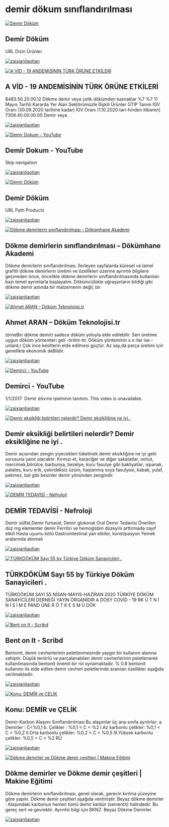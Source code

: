 # demir dökum sınıflandırılması
<a href="https://mnn.zoosnet.net/LR/Chatpre.aspx?id=MNN94995150&p=https://topgrinding.com/" target="_blank">![Demir Döküm](https://github.com/technlg/images/blob/main/66.jpg)</a>
## Demir Döküm
URL Dizin Ürünler
<a href="https://mnn.zoosnet.net/LR/Chatpre.aspx?id=MNN94995150&p=https://topgrinding.com/" target="_blank"><img src="https://github.com/technlg/images/raw/main/chat11.jpg" alt="zaixianliaotian"/></a><a href="//whatsapp.shibangsoft.com/WhatsApp.php" ><img src="https://github.com/technlg/images/raw/main/chat11.png" alt=""></a>
<a href="https://mnn.zoosnet.net/LR/Chatpre.aspx?id=MNN94995150&p=https://topgrinding.com/" target="_blank">![A VİD - 19 ANDEMİSİNİN TÜRK ÖRÜNE ETKİLERİ](https://github.com/technlg/images/blob/main/35.jpg)</a>
## A VİD - 19 ANDEMİSİNİN TÜRK ÖRÜNE ETKİLERİ
8483.50.20.00.12 Dökme demir veya çelik dökümden kasnaklar %7 %7 11 Mayıs Tarihli Kararda Yer Alan Sektörümüzle İlişkili Ürünler GTIP Tanım İGV Oranı (30.09.2020 tarihine kadar) İGV Oranı (1.10.2020 tari-hinden itibaren) 7308.40.00.00.00 Demir veya
<a href="https://mnn.zoosnet.net/LR/Chatpre.aspx?id=MNN94995150&p=https://topgrinding.com/" target="_blank"><img src="https://github.com/technlg/images/raw/main/chat11.jpg" alt="zaixianliaotian"/></a><a href="//whatsapp.shibangsoft.com/WhatsApp.php" ><img src="https://github.com/technlg/images/raw/main/chat11.png" alt=""></a>
<a href="https://mnn.zoosnet.net/LR/Chatpre.aspx?id=MNN94995150&p=https://topgrinding.com/" target="_blank">![Demir Dokum - YouTube](https://github.com/technlg/images/blob/main/6.jpg)</a>
## Demir Dokum - YouTube
Skip navigation
<a href="https://mnn.zoosnet.net/LR/Chatpre.aspx?id=MNN94995150&p=https://topgrinding.com/" target="_blank"><img src="https://github.com/technlg/images/raw/main/chat11.jpg" alt="zaixianliaotian"/></a><a href="//whatsapp.shibangsoft.com/WhatsApp.php" ><img src="https://github.com/technlg/images/raw/main/chat11.png" alt=""></a>
<a href="https://mnn.zoosnet.net/LR/Chatpre.aspx?id=MNN94995150&p=https://topgrinding.com/" target="_blank">![Demir Döküm](https://github.com/technlg/images/blob/main/21.jpg)</a>
## Demir Döküm
URL Path Products
<a href="https://mnn.zoosnet.net/LR/Chatpre.aspx?id=MNN94995150&p=https://topgrinding.com/" target="_blank"><img src="https://github.com/technlg/images/raw/main/chat11.jpg" alt="zaixianliaotian"/></a><a href="//whatsapp.shibangsoft.com/WhatsApp.php" ><img src="https://github.com/technlg/images/raw/main/chat11.png" alt=""></a>
<a href="https://mnn.zoosnet.net/LR/Chatpre.aspx?id=MNN94995150&p=https://topgrinding.com/" target="_blank">![Dökme demirlerin sınıflandırılması – Dökümhane Akademi](https://github.com/technlg/images/blob/main/6.jpg)</a>
## Dökme demirlerin sınıflandırılması – Dökümhane Akademi
Dökme demirlerin sınıflandırılması. İlerleyen sayfalarda küresel ve lamel grafitli dökme demirlerin üretimi ve özellikleri üzerine ayrıntılı bilgilere geçmeden önce, öncelikle dökme demirlerin sınıflandırılmasında kullanılan bazı temel ayrımlarla başlayalım. Dökümcülükle uğraşanların bildiği gibi dökme demir aslında bir malzemenin değil, bir 
<a href="https://mnn.zoosnet.net/LR/Chatpre.aspx?id=MNN94995150&p=https://topgrinding.com/" target="_blank"><img src="https://github.com/technlg/images/raw/main/chat11.jpg" alt="zaixianliaotian"/></a><a href="//whatsapp.shibangsoft.com/WhatsApp.php" ><img src="https://github.com/technlg/images/raw/main/chat11.png" alt=""></a>
<a href="https://mnn.zoosnet.net/LR/Chatpre.aspx?id=MNN94995150&p=https://topgrinding.com/" target="_blank">![Ahmet ARAN – Döküm Teknolojisi.tr](https://github.com/technlg/images/blob/main/56.jpg)</a>
## Ahmet ARAN – Döküm Teknolojisi.tr
(örneBin dökme demir) sadece döküm yoluyla elde edilebilir. Seri üretime uygun döküm yöntemleri geli -tirilmi-tir. Döküm yönteminin s n rlar ise -unlard,r Çok ince kesitlerin elde edilmesi güçtür. Az say,da parça üretimi için genellikle ekonomik deBildir.
<a href="https://mnn.zoosnet.net/LR/Chatpre.aspx?id=MNN94995150&p=https://topgrinding.com/" target="_blank"><img src="https://github.com/technlg/images/raw/main/chat11.jpg" alt="zaixianliaotian"/></a><a href="//whatsapp.shibangsoft.com/WhatsApp.php" ><img src="https://github.com/technlg/images/raw/main/chat11.png" alt=""></a>
<a href="https://mnn.zoosnet.net/LR/Chatpre.aspx?id=MNN94995150&p=https://topgrinding.com/" target="_blank">![Demirci - YouTube](https://github.com/technlg/images/blob/main/10.jpg)</a>
## Demirci - YouTube
1/1/2017· Demir dövme işleminin tanıtımı. This video is unavailable.
<a href="https://mnn.zoosnet.net/LR/Chatpre.aspx?id=MNN94995150&p=https://topgrinding.com/" target="_blank"><img src="https://github.com/technlg/images/raw/main/chat11.jpg" alt="zaixianliaotian"/></a><a href="//whatsapp.shibangsoft.com/WhatsApp.php" ><img src="https://github.com/technlg/images/raw/main/chat11.png" alt=""></a>
<a href="https://mnn.zoosnet.net/LR/Chatpre.aspx?id=MNN94995150&p=https://topgrinding.com/" target="_blank">![Demir eksikliği belirtileri nelerdir? Demir eksikliğine ne iyi .](https://github.com/technlg/images/blob/main/39.jpg)</a>
## Demir eksikliği belirtileri nelerdir? Demir eksikliğine ne iyi .
Demir açısından zengin yiyecekleri tüketmek demir eksikliğine ne iyi gelir sorusuna yanıt olacaktır. Kırmızı et, karaciğer ve diğer sakatatlar, nohut, mercimek,börülce, barbunya, bezelye, kuru fasulye gibi bakliyatlar; ıspanak, patates, kuru erik, çekirdeksiz üzüm, haşlanmış soya fasulyesi, kabak, yulaf, pekmez, bal gibi besinler demir yönünden zengindir.
<a href="https://mnn.zoosnet.net/LR/Chatpre.aspx?id=MNN94995150&p=https://topgrinding.com/" target="_blank"><img src="https://github.com/technlg/images/raw/main/chat11.jpg" alt="zaixianliaotian"/></a><a href="//whatsapp.shibangsoft.com/WhatsApp.php" ><img src="https://github.com/technlg/images/raw/main/chat11.png" alt=""></a>
<a href="https://mnn.zoosnet.net/LR/Chatpre.aspx?id=MNN94995150&p=https://topgrinding.com/" target="_blank">![DEMİR TEDAVİSİ - Nefroloji](https://github.com/technlg/images/blob/main/9.jpg)</a>
## DEMİR TEDAVİSİ - Nefroloji
Demir sülfat,Demir fumarat, Demir glukonat Oral Demir Tedavisi Önerilen doz mg elementer demir Ferritin ve hemoglobin düzeyini arttırmada zayıf etkili Hasta uyumu kötü Gastrointestinal yan etkiler, konstipasyon Yemek aralarında alınmalı
<a href="https://mnn.zoosnet.net/LR/Chatpre.aspx?id=MNN94995150&p=https://topgrinding.com/" target="_blank"><img src="https://github.com/technlg/images/raw/main/chat11.jpg" alt="zaixianliaotian"/></a><a href="//whatsapp.shibangsoft.com/WhatsApp.php" ><img src="https://github.com/technlg/images/raw/main/chat11.png" alt=""></a>
<a href="https://mnn.zoosnet.net/LR/Chatpre.aspx?id=MNN94995150&p=https://topgrinding.com/" target="_blank">![TÜRKDÖKÜM Sayı 55 by Türkiye Döküm Sanayicileri .](https://github.com/technlg/images/blob/main/17.jpg)</a>
## TÜRKDÖKÜM Sayı 55 by Türkiye Döküm Sanayicileri .
TÜRKDÖKÜM SAYI 55 NİSAN-MAYIS-HAZİRAN 2020 TÜRKİYE DÖKÜM SANAYİCİLERİ DERNEĞİ YAYIN ORGANIDIR A DOSY COVİD - 19 RK Ü T N İ N İ S İ M E PAND ÜNE R Ö T K E S M Ü DÖK 
<a href="https://mnn.zoosnet.net/LR/Chatpre.aspx?id=MNN94995150&p=https://topgrinding.com/" target="_blank"><img src="https://github.com/technlg/images/raw/main/chat11.jpg" alt="zaixianliaotian"/></a><a href="//whatsapp.shibangsoft.com/WhatsApp.php" ><img src="https://github.com/technlg/images/raw/main/chat11.png" alt=""></a>
<a href="https://mnn.zoosnet.net/LR/Chatpre.aspx?id=MNN94995150&p=https://topgrinding.com/" target="_blank">![Bent on It - Scribd](https://github.com/technlg/images/blob/main/36.jpg)</a>
## Bent on It - Scribd
Bentonit, demir cevherlerinin peletlenmesinde yaygın bir kullanım alanına sahiptir. Düşük tenörlü ve parçalanabilen demir cevherlerinin peletlenerek kullanılmasında bentonit önemli bir rol oynamaktadır. % 0.8 bentonit kullanımı ile elde edilen demir cevheri peletlerinde aranılan özellikler aşağıda verilmektedir:
<a href="https://mnn.zoosnet.net/LR/Chatpre.aspx?id=MNN94995150&p=https://topgrinding.com/" target="_blank"><img src="https://github.com/technlg/images/raw/main/chat11.jpg" alt="zaixianliaotian"/></a><a href="//whatsapp.shibangsoft.com/WhatsApp.php" ><img src="https://github.com/technlg/images/raw/main/chat11.png" alt=""></a>
<a href="https://mnn.zoosnet.net/LR/Chatpre.aspx?id=MNN94995150&p=https://topgrinding.com/" target="_blank">![Konu: DEMİR ve ÇELİK](https://github.com/technlg/images/blob/main/17.jpg)</a>
## Konu: DEMİR ve ÇELİK
Demir-Karbon Alaşımı Sınıflandırılması Bu alaşımlar üç ana sınıfa ayrılırlar; a. Demirler : C<%0,1 b. Çelikler : %0,1 < C < %2 I.Az karbonlu çelikler: %0,1 < C < %0,2 II.Orta karbonlu çelikler: %0,2 < C < %0,5 III.Yüksek karbonlu çelikler: %0,5 < C < %2 RÜ
<a href="https://mnn.zoosnet.net/LR/Chatpre.aspx?id=MNN94995150&p=https://topgrinding.com/" target="_blank"><img src="https://github.com/technlg/images/raw/main/chat11.jpg" alt="zaixianliaotian"/></a><a href="//whatsapp.shibangsoft.com/WhatsApp.php" ><img src="https://github.com/technlg/images/raw/main/chat11.png" alt=""></a>
<a href="https://mnn.zoosnet.net/LR/Chatpre.aspx?id=MNN94995150&p=https://topgrinding.com/" target="_blank">![Dökme demirler ve Dökme demir çeşitleri | Makine Eğitimi](https://github.com/technlg/images/blob/main/24.jpg)</a>
## Dökme demirler ve Dökme demir çeşitleri | Makine Eğitimi
Dökme demirlerin sınıflandırılması, genel olarak, gerecin kırılma yüzeyine göre yapılır. Dökme demir çeşitleri aşağıda verilmiştir. Beyaz dökme demirler : Alaşımdaki karbonun hemen tümü demir karbür (sementit) halindedir. Bu gereç sert ve gevrektir. Ayrıntılı bilgi için BKNZ: Beyaz Dökme Demirler.
<a href="https://mnn.zoosnet.net/LR/Chatpre.aspx?id=MNN94995150&p=https://topgrinding.com/" target="_blank"><img src="https://github.com/technlg/images/raw/main/chat11.jpg" alt="zaixianliaotian"/></a><a href="//whatsapp.shibangsoft.com/WhatsApp.php" ><img src="https://github.com/technlg/images/raw/main/chat11.png" alt=""></a>
